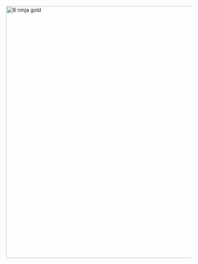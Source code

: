 <img width="686" alt="6 ninja gold" src="https://user-images.githubusercontent.com/29441324/31857819-1dd664de-b69c-11e7-9e2c-6e1996e1c160.png">
